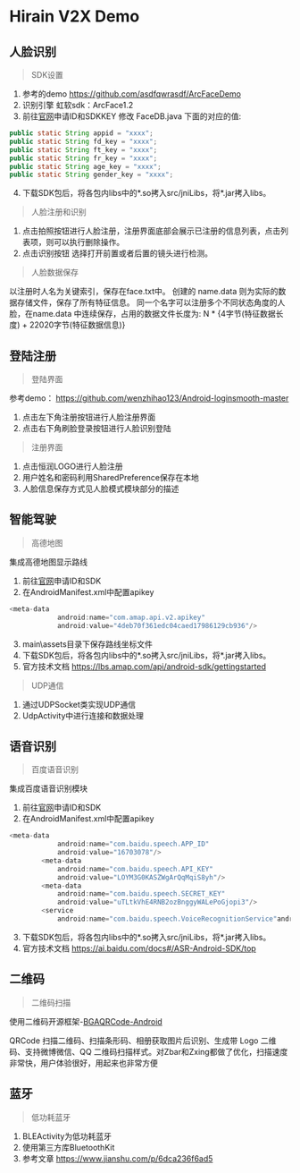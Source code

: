 # Hirain V2X Demo
## 人脸识别
>SDK设置

1.	参考的demo
https://github.com/asdfqwrasdf/ArcFaceDemo
2.	识别引擎
虹软sdk：ArcFace1.2
3.	前往[官网](https://ai.arcsoft.com.cn)申请ID和SDKKEY
修改 FaceDB.java 下面的对应的值:
```java
public static String appid = "xxxx";
public static String fd_key = "xxxx";
public static String ft_key = "xxxx";
public static String fr_key = "xxxx";
public static String age_key = "xxxx";
public static String gender_key = "xxxx";
```
4.	下载SDK包后，将各包内libs中的*.so拷入src/jniLibs，将*.jar拷入libs。

>人脸注册和识别

1.	点击拍照按钮进行人脸注册，注册界面底部会展示已注册的信息列表，点击列表项，则可以执行删除操作。
2.	点击识别按钮 选择打开前置或者后置的镜头进行检测。

>人脸数据保存

以注册时人名为关键索引，保存在face.txt中。
创建的 name.data 则为实际的数据存储文件，保存了所有特征信息。
同一个名字可以注册多个不同状态角度的人脸，在name.data 中连续保存，占用的数据文件长度为:
N * {4字节(特征数据长度) + 22020字节(特征数据信息)}

## 登陆注册
>登陆界面

参考demo：
https://github.com/wenzhihao123/Android-loginsmooth-master

1.  点击左下角注册按钮进行人脸注册界面
2. 点击右下角刷脸登录按钮进行人脸识别登陆

>注册界面

1.  点击恒润LOGO进行人脸注册
2. 用户姓名和密码利用SharedPreference保存在本地
3. 人脸信息保存方式见人脸模式模块部分的描述

## 智能驾驶
>高德地图

集成高德地图显示路线
1. 前往[官网](https://lbs.amap.com)申请ID和SDK
2. 在AndroidManifest.xml中配置apikey
```java
<meta-data
            android:name="com.amap.api.v2.apikey"
            android:value="4deb70f361edc04caed17986129cb936"/>
```
3. main\assets目录下保存路线坐标文件
4. 下载SDK包后，将各包内libs中的*.so拷入src/jniLibs，将*.jar拷入libs。
5. 官方技术文档
https://lbs.amap.com/api/android-sdk/gettingstarted

>UDP通信

1. 通过UDPSocket类实现UDP通信
2. UdpActivity中进行连接和数据处理

## 语音识别
>百度语音识别

集成百度语音识别模块
1. 前往[官网](http://ai.baidu.com)申请ID和SDK
2. 在AndroidManifest.xml中配置apikey
```java
<meta-data
            android:name="com.baidu.speech.APP_ID"
            android:value="16703078"/>
        <meta-data
            android:name="com.baidu.speech.API_KEY"
            android:value="LOYM3G0KASZWgArQqMqiS8yh"/>
        <meta-data
            android:name="com.baidu.speech.SECRET_KEY"
            android:value="uTLtkVhE4RNB2ozBnggyWALePoGjopi3"/>
        <service 
			android:name="com.baidu.speech.VoiceRecognitionService"android:exported="false"/>
```
3. 下载SDK包后，将各包内libs中的*.so拷入src/jniLibs，将*.jar拷入libs。
4. 官方技术文档
https://ai.baidu.com/docs#/ASR-Android-SDK/top

## 二维码
>二维码扫描

使用二维码开源框架-[BGAQRCode-Android](https://github.com/bingoogolapple/BGAQRCode-Android)

QRCode 扫描二维码、扫描条形码、相册获取图片后识别、生成带 Logo 二维码、支持微博微信、QQ 二维码扫描样式。对Zbar和Zxing都做了优化，扫描速度非常快，用户体验很好，用起来也非常方便

## 蓝牙

>低功耗蓝牙

1. BLEActivity为低功耗蓝牙
2. 使用第三方库BluetoothKit
3. 参考文章
https://www.jianshu.com/p/6dca236f6ad5


